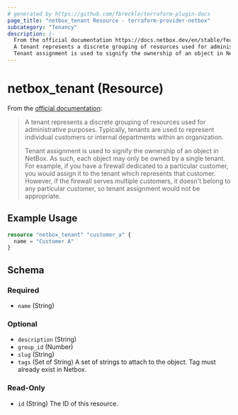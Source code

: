 ```yaml
---
# generated by https://github.com/fbreckle/terraform-plugin-docs
page_title: "netbox_tenant Resource - terraform-provider-netbox"
subcategory: "Tenancy"
description: |-
  From the official documentation https://docs.netbox.dev/en/stable/features/tenancy/#tenants:
  A tenant represents a discrete grouping of resources used for administrative purposes. Typically, tenants are used to represent individual customers or internal departments within an organization.
  Tenant assignment is used to signify the ownership of an object in NetBox. As such, each object may only be owned by a single tenant. For example, if you have a firewall dedicated to a particular customer, you would assign it to the tenant which represents that customer. However, if the firewall serves multiple customers, it doesn't belong to any particular customer, so tenant assignment would not be appropriate.
---
```


# netbox_tenant (Resource)

From the [official documentation](https://docs.netbox.dev/en/stable/features/tenancy/#tenants):

> A tenant represents a discrete grouping of resources used for administrative purposes. Typically, tenants are used to represent individual customers or internal departments within an organization.
>
> Tenant assignment is used to signify the ownership of an object in NetBox. As such, each object may only be owned by a single tenant. For example, if you have a firewall dedicated to a particular customer, you would assign it to the tenant which represents that customer. However, if the firewall serves multiple customers, it doesn't belong to any particular customer, so tenant assignment would not be appropriate.

## Example Usage

```terraform
resource "netbox_tenant" "customer_a" {
  name = "Customer A"
}
```

<!-- schema generated by tfplugindocs -->
## Schema

### Required

- `name` (String)

### Optional

- `description` (String)
- `group_id` (Number)
- `slug` (String)
- `tags` (Set of String) A set of strings to attach to the object. Tag must already exist in Netbox.

### Read-Only

- `id` (String) The ID of this resource.


